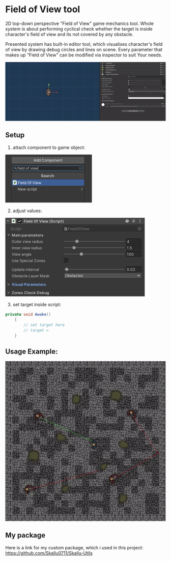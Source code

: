 # Field of View tool
2D top-down perspective "Field of View" game mechanics tool.
Whole system is about performing cyclical check whether the target is inside character's field of view and its not covered by any obstacle.

Presented system has built-in editor tool, which visualises character's field of view by drawing debug circles and lines on scene.
Every parameter that makes up "Field of View" can be modified via inspector to suit Your needs.

<img src="images/fov_overview.gif">

## Setup
1. attach component to game object:
<img src="images/fov_add.png">

2. adjust values:
<img src="images/fov_inspector.png">

3. set target inside script:
```csharp
private void Awake()
    {
        // set target here
        // target = 
    }
```

## Usage Example:
<img src="images/fov_example.gif">

## My package
Here is a link for my custom package, which i used in this project:
https://github.com/Skallu0711/Skallu-Utils
